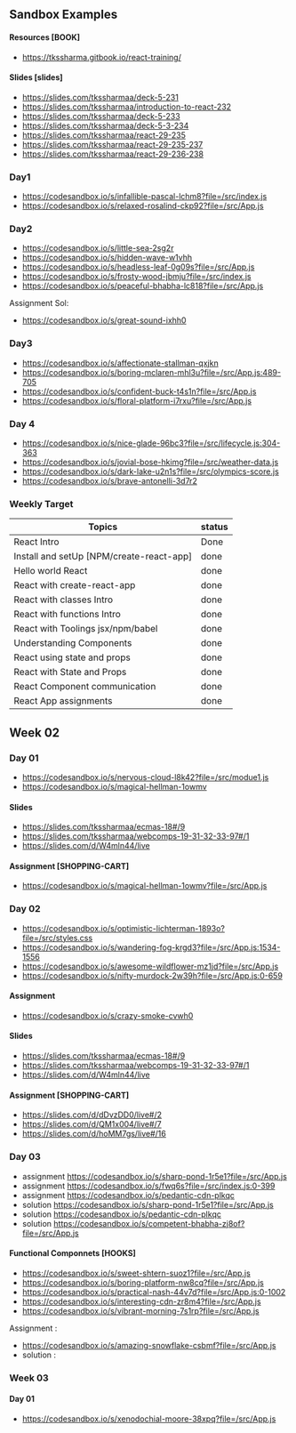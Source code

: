 ## Sandbox Examples

#### Resources [BOOK]
- https://tkssharma.gitbook.io/react-training/


#### Slides [slides]
- https://slides.com/tkssharmaa/deck-5-231
- https://slides.com/tkssharmaa/introduction-to-react-232
- https://slides.com/tkssharmaa/deck-5-233
- https://slides.com/tkssharmaa/deck-5-3-234
- https://slides.com/tkssharmaa/react-29-235
- https://slides.com/tkssharmaa/react-29-235-237
- https://slides.com/tkssharmaa/react-29-236-238

### Day1

- https://codesandbox.io/s/infallible-pascal-lchm8?file=/src/index.js
- https://codesandbox.io/s/relaxed-rosalind-ckp92?file=/src/App.js

### Day2

- https://codesandbox.io/s/little-sea-2sg2r
- https://codesandbox.io/s/hidden-wave-w1vhh
- https://codesandbox.io/s/headless-leaf-0g09s?file=/src/App.js
- https://codesandbox.io/s/frosty-wood-jbmju?file=/src/index.js
- https://codesandbox.io/s/peaceful-bhabha-lc818?file=/src/App.js

Assignment Sol:

- https://codesandbox.io/s/great-sound-ixhh0

### Day3

- https://codesandbox.io/s/affectionate-stallman-qxjkn
- https://codesandbox.io/s/boring-mclaren-mhl3u?file=/src/App.js:489-705
- https://codesandbox.io/s/confident-buck-t4s1n?file=/src/App.js
- https://codesandbox.io/s/floral-platform-i7rxu?file=/src/App.js

### Day 4
- https://codesandbox.io/s/nice-glade-96bc3?file=/src/lifecycle.js:304-363 
- https://codesandbox.io/s/jovial-bose-hkimg?file=/src/weather-data.js
- https://codesandbox.io/s/dark-lake-u2n1s?file=/src/olympics-score.js
- https://codesandbox.io/s/brave-antonelli-3d7r2

### Weekly Target

| Topics  | status |
| ------------- | ------------- |
| React Intro  | Done |
| Install and setUp [NPM/create-react-app]  | done  |
| Hello world React  | done  |
| React with create-react-app  | done  |
| React with classes  Intro| done  |
| React with functions Intro | done  |
| React with Toolings jsx/npm/babel | done  |
| Understanding Components | done  |
| React using state and props | done  |
| React with State and Props | done  |
| React Component communication| done  |
| React App assignments | done  |

## Week 02

### Day 01

- https://codesandbox.io/s/nervous-cloud-l8k42?file=/src/modue1.js 
- https://codesandbox.io/s/magical-hellman-1owmv 

#### Slides 
- https://slides.com/tkssharmaa/ecmas-18#/9 
- https://slides.com/tkssharmaa/webcomps-19-31-32-33-97#/1
- https://slides.com/d/W4mln44/live

#### Assignment [SHOPPING-CART]
- https://codesandbox.io/s/magical-hellman-1owmv?file=/src/App.js



### Day 02

- https://codesandbox.io/s/optimistic-lichterman-1893o?file=/src/styles.css
- https://codesandbox.io/s/wandering-fog-krgd3?file=/src/App.js:1534-1556
- https://codesandbox.io/s/awesome-wildflower-mz1jd?file=/src/App.js
- https://codesandbox.io/s/nifty-murdock-2w39h?file=/src/App.js:0-659


#### Assignment 
- https://codesandbox.io/s/crazy-smoke-cvwh0

#### Slides 
- https://slides.com/tkssharmaa/ecmas-18#/9 
- https://slides.com/tkssharmaa/webcomps-19-31-32-33-97#/1
- https://slides.com/d/W4mln44/live

#### Assignment [SHOPPING-CART]
- https://slides.com/d/dDvzDD0/live#/2
- https://slides.com/d/QM1x004/live#/7
- https://slides.com/d/hoMM7gs/live#/16

### Day 03

- assignment https://codesandbox.io/s/sharp-pond-1r5e1?file=/src/App.js 
- assignment https://codesandbox.io/s/fwq6s?file=/src/index.js:0-399
- assignment https://codesandbox.io/s/pedantic-cdn-plkqc 
- solution https://codesandbox.io/s/sharp-pond-1r5e1?file=/src/App.js
- solution https://codesandbox.io/s/pedantic-cdn-plkqc 
- solution https://codesandbox.io/s/competent-bhabha-zj8of?file=/src/App.js

#### Functional Componnets [HOOKS]

- https://codesandbox.io/s/sweet-shtern-suoz1?file=/src/App.js
- https://codesandbox.io/s/boring-platform-nw8cq?file=/src/App.js
- https://codesandbox.io/s/practical-nash-44v7d?file=/src/App.js:0-1002
- https://codesandbox.io/s/interesting-cdn-zr8m4?file=/src/App.js
- https://codesandbox.io/s/vibrant-morning-7s1rp?file=/src/App.js

Assignment :
- https://codesandbox.io/s/amazing-snowflake-csbmf?file=/src/App.js
- solution : 

### Week 03

#### Day 01

- https://codesandbox.io/s/xenodochial-moore-38xpq?file=/src/App.js
